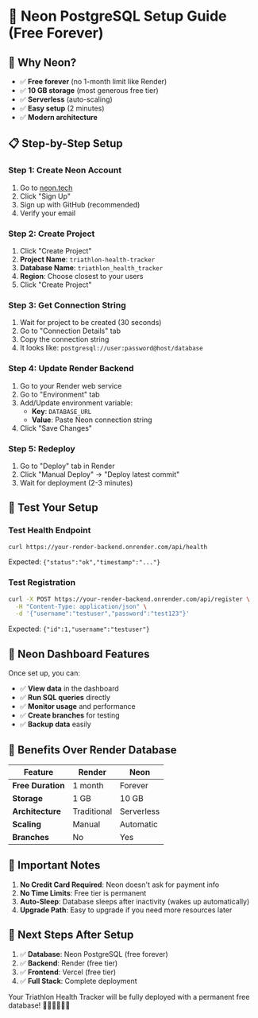 # 🚀 Neon PostgreSQL Setup Guide (Free Forever)

## 🎯 **Why Neon?**
- ✅ **Free forever** (no 1-month limit like Render)
- ✅ **10 GB storage** (most generous free tier)
- ✅ **Serverless** (auto-scaling)
- ✅ **Easy setup** (2 minutes)
- ✅ **Modern architecture**

## 📋 **Step-by-Step Setup**

### **Step 1: Create Neon Account**
1. Go to [neon.tech](https://neon.tech)
2. Click "Sign Up"
3. Sign up with GitHub (recommended)
4. Verify your email

### **Step 2: Create Project**
1. Click "Create Project"
2. **Project Name**: `triathlon-health-tracker`
3. **Database Name**: `triathlon_health_tracker`
4. **Region**: Choose closest to your users
5. Click "Create Project"

### **Step 3: Get Connection String**
1. Wait for project to be created (30 seconds)
2. Go to "Connection Details" tab
3. Copy the connection string
4. It looks like: `postgresql://user:password@host/database`

### **Step 4: Update Render Backend**
1. Go to your Render web service
2. Go to "Environment" tab
3. Add/Update environment variable:
   - **Key**: `DATABASE_URL`
   - **Value**: Paste Neon connection string
4. Click "Save Changes"

### **Step 5: Redeploy**
1. Go to "Deploy" tab in Render
2. Click "Manual Deploy" → "Deploy latest commit"
3. Wait for deployment (2-3 minutes)

## 🧪 **Test Your Setup**

### **Test Health Endpoint**
```bash
curl https://your-render-backend.onrender.com/api/health
```
Expected: `{"status":"ok","timestamp":"..."}`

### **Test Registration**
```bash
curl -X POST https://your-render-backend.onrender.com/api/register \
  -H "Content-Type: application/json" \
  -d '{"username":"testuser","password":"test123"}'
```
Expected: `{"id":1,"username":"testuser"}`

## 🔧 **Neon Dashboard Features**

Once set up, you can:
- ✅ **View data** in the dashboard
- ✅ **Run SQL queries** directly
- ✅ **Monitor usage** and performance
- ✅ **Create branches** for testing
- ✅ **Backup data** easily

## 🎉 **Benefits Over Render Database**

| Feature | Render | Neon |
|---------|--------|------|
| **Free Duration** | 1 month | Forever |
| **Storage** | 1 GB | 10 GB |
| **Architecture** | Traditional | Serverless |
| **Scaling** | Manual | Automatic |
| **Branches** | No | Yes |

## 🚨 **Important Notes**

1. **No Credit Card Required**: Neon doesn't ask for payment info
2. **No Time Limits**: Free tier is permanent
3. **Auto-Sleep**: Database sleeps after inactivity (wakes up automatically)
4. **Upgrade Path**: Easy to upgrade if you need more resources later

## 🎯 **Next Steps After Setup**

1. ✅ **Database**: Neon PostgreSQL (free forever)
2. ✅ **Backend**: Render (free tier)
3. ✅ **Frontend**: Vercel (free tier)
4. ✅ **Full Stack**: Complete deployment

Your Triathlon Health Tracker will be fully deployed with a permanent free database! 🏊‍♂️🚴‍♂️🏃‍♂️
